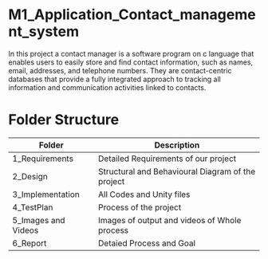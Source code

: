 # M1_Application_Contact_management_system
In this project a contact manager is a software program on c language that enables users to easily store and find contact information, such as names, email, addresses, and telephone numbers. They are contact-centric databases that provide a fully integrated approach to tracking all information and communication activities linked to contacts.
# Folder Structure
| Folder | Description |
|--------|-------------|
|1_Requirements| Detailed Requirements of our project |
| 2_Design | Structural and Behavioural Diagram of the project |
| 3_Implementation | All Codes and Unity files |
| 4_TestPlan | Process of the project |
| 5_Images and Videos | Images of output and videos of Whole process |
| 6_Report | Detaied Process and Goal |
